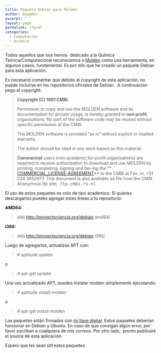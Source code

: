 ```yaml
---
title: Paquete Debian para Molden
author: muammar
excerpt: ' '
layout: page
permalink: /?p=67
categories:
  - Computación
  - Química
---
```

Todos aquellos que nos hemos  dedicado a la Química Teórica/Computacional reconocemos a <a href="http://www.cmbi.ru.nl/molden/" target="_blank">Molden</a> como una herramienta, en algunos casos, fundamental. Es por ello que he creado un paquete Debian para esta aplicación.

Es necesario comentar que debido al copyright de esta aplicación, no puede incluirse en los repositorios oficiales de Debian.  A continuación pego el copyright:

> **Copyright (C) 1991 CMBI.**
> 
> Permission to copy and use the MOLDEN software and its documentation for private usage, is hereby granted to **non profit** organisations. No part of the software code may be reused without specific permission of the CMBI.
> 
> The MOLDEN software is provided &#8220;as is&#8221; without explicit or implied warranty.
> 
> The author should be cited in any work based on this material.
> 
> **Commercial** users (non-acedemic,for-profit organisations) are required to receive authorization to download and use MOLDEN by printing, completing, signing and fax-ing the ** [ COMMERCIAL_LICENSE-AGREEMENT][1]** to the CMBI at Fax. nr. +31 024 3652977. This document is also available as file from the CMBI Anonymous ftp site;<tt> ftp.cmbi.ru.nl</tt>

El uso de estos paquetes es solo de tipo académico. Si quieres descargarlos puedes agregar estas líneas a tu repositorio:

**AMD64**:

> deb http://proyectociencia.org/debian amd64/

**i386:**

> deb http://proyectociencia.org/debian i386/

Luego de agregarlos, actualizas APT con:

> \# aptitude update

o

> \# apt-get update

Una vez actualizado APT, puedes instalar molden simplemente ejecutando:

> \# aptitude install molden

o

> \# apt-get install molden

Los paquetes están firmados con <a href="http://pgp.mit.edu:11371/pks/lookup?search=muammarelkhatib%40gmail.com&op=vindex" target="_blank">mi llave digital</a>. Estos paquetes deberían funcionar en Debian y Ubuntu. En caso de que consigan algún error, por favor escriban a cualquiera de mis correos. Por otro lado,  pronto publicaré el source de esta aplicación.

Espero que les sean útil estos paquetes.

 [1]: http://www.cmbi.ru.nl/molden/COMMERCIAL_LICENSE.html
